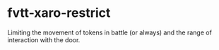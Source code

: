 # fvtt-xaro-restrict
Limiting the movement of tokens in battle (or always) and the range of interaction with the door.

